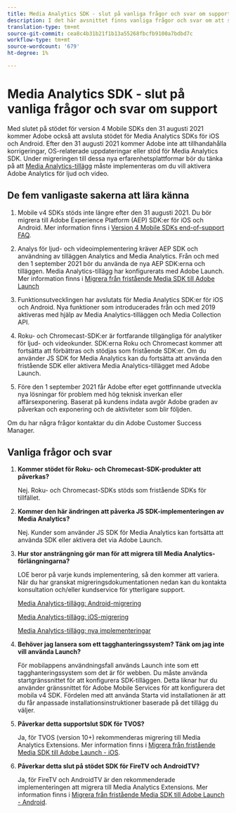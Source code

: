 ```yaml
---
title: Media Analytics SDK - slut på vanliga frågor och svar om support
description: I det här avsnittet finns vanliga frågor och svar om att stödet för SDK:er för medieanalys har upphört.
translation-type: tm+mt
source-git-commit: cea8c4b31b21f1b13a55268fbcfb9100a7bdbd7c
workflow-type: tm+mt
source-wordcount: '679'
ht-degree: 1%

---
```



# Media Analytics SDK - slut på vanliga frågor och svar om support

Med slutet på stödet för version 4 Mobile SDKs den 31 augusti 2021 kommer Adobe också att avsluta stödet för Media Analytics SDKs för iOS och Android. Efter den 31 augusti 2021 kommer Adobe inte att tillhandahålla korrigeringar, OS-relaterade uppdateringar eller stöd för Media Analytics SDK.  Under migreringen till dessa nya erfarenhetsplattformar bör du tänka på att [Media Analytics-tillägg](https://aep-sdks.gitbook.io/docs/using-mobile-extensions/adobe-media-analytics) måste implementeras om du vill aktivera Adobe Analytics för ljud och video.

## De fem vanligaste sakerna att lära känna

1. Mobile v4 SDKs stöds inte längre efter den 31 augusti 2021. Du bör migrera till Adobe Experience Platform (AEP) SDK:er för iOS och Android. Mer information finns i [Version 4 Mobile SDKs end-of-support FAQ](https://aep-sdks.gitbook.io/docs/version-4-sdk-end-of-support-faq).

1. Analys för ljud- och videoimplementering kräver AEP SDK och användning av tilläggen Analytics and Media Analytics. Från och med den 1 september 2021 bör du använda de nya AEP SDK:erna och tilläggen.  Media Analytics-tillägg har konfigurerats med Adobe Launch.  Mer information finns i [Migrera från fristående Media SDK till Adobe Launch](https://docs.adobe.com/content/help/en/media-analytics/using/sdk-implement/sdk-to-launch/sdk-to-launch-migration.html)

1. Funktionsutvecklingen har avslutats för Media Analytics SDK:er för iOS och Android.  Nya funktioner som introducerades från och med 2019 aktiveras med hjälp av Media Analytics-tilläggen och Media Collection API.

1. Roku- och Chromecast-SDK:er är fortfarande tillgängliga för analytiker för ljud- och videokunder. SDK:erna Roku och Chromecast kommer att fortsätta att förbättras och stödjas som fristående SDK:er.  Om du använder JS SDK for Media Analytics kan du fortsätta att använda den fristående SDK eller aktivera Media Analytics-tillägget med Adobe Launch.

1. Före den 1 september 2021 får Adobe efter eget gottfinnande utveckla nya lösningar för problem med hög teknisk inverkan eller affärsexponering. Baserat på kundens indata avgör Adobe graden av påverkan och exponering och de aktiviteter som blir följden.

Om du har några frågor kontaktar du din Adobe Customer Success Manager.

## Vanliga frågor och svar

1. **Kommer stödet för Roku- och Chromecast-SDK-produkter att påverkas? &#x200B;**

   Nej.  Roku- och Chromecast-SDKs stöds som fristående SDKs för tillfället. &#x200B; &#x200B;
1. **Kommer den här ändringen att påverka JS SDK-implementeringen av Media Analytics? &#x200B;**

   Nej.  Kunder som använder JS SDK för Media Analytics kan fortsätta att använda SDK eller aktivera det via Adobe Launch. &#x200B;
1. **Hur stor ansträngning gör man för att migrera till Media Analytics-förlängningarna? &#x200B;**

   LOE beror på varje kunds implementering, så den kommer att variera.  När du har granskat migreringsdokumentationen nedan kan du kontakta konsultation och/eller kundservice för ytterligare support.

   [Media Analytics-tillägg: Android-migrering](https://docs.adobe.com/content/help/en/media-analytics/using/sdk-implement/sdk-to-launch/sdk-to-launch-migration-platforms/sdk-to-launch-migration-android.html)

   [Media Analytics-tillägg: iOS-migrering](https://docs.adobe.com/content/help/en/media-analytics/using/sdk-implement/sdk-to-launch/sdk-to-launch-migration-platforms/sdk-to-launch-migration-ios.html)

   [Media Analytics-tillägg: nya implementeringar](https://aep-sdks.gitbook.io/docs/using-mobile-extensions/adobe-media-analytics)

1. **Behöver jag lansera som ett tagghanteringssystem? Tänk om jag inte vill använda Launch?**

   För mobilappens användningsfall används Launch inte som ett tagghanteringssystem som det är för webben.  Du måste använda startgränssnittet för att konfigurera SDK-tilläggen. Detta liknar hur du använder gränssnittet för Adobe Mobile Services för att konfigurera det mobila v4 SDK. Fördelen med att använda Starta vid installationen är att du får anpassade installationsinstruktioner baserade på det tillägg du väljer.

1. **Påverkar detta supportslut SDK för TVOS?**

   Ja, för TVOS (version 10+) rekommenderas migrering till Media Analytics Extensions.  Mer information finns i [Migrera från fristående Media SDK till Adobe Launch - iOS](https://docs.adobe.com/content/help/en/media-analytics/using/sdk-implement/sdk-to-launch/sdk-to-launch-migration-platforms/sdk-to-launch-migration-ios.html).

1. **Påverkar detta slut på stödet SDK för FireTV och AndroidTV? &#x200B;**

   Ja, för FireTV och AndroidTV är den rekommenderade implementeringen att migrera till Media Analytics Extensions.  Mer information finns i [Migrera från fristående Media SDK till Adobe Launch - Android](https://docs.adobe.com/content/help/en/media-analytics/using/sdk-implement/sdk-to-launch/sdk-to-launch-migration-platforms/sdk-to-launch-migration-android.html).
